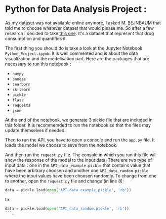 # Python for Data Analysis Project :

As my dataset was not available online anymore, I asked M. BEJNBAUM that told me to choose whatever dataset that would please me. So after a few research I decided to take [this one](https://archive.ics.uci.edu/ml/datasets/Drug+consumption+%28quantified%29). It's a dataset that represent that drug consumption and quantifies it.

The first thing you should do is take a look at the Jupyter Notebook `Python_Project.ipynb`. It is well commented and is about the data visualization and the modelisation part.
Here are the packages that are necessary to run this notebook :
- `numpy`
- `pandas`
- `searborn`
- `sk-learn`
- `pickle`
- `flask`
- `requests`
- `json`

At the end of the notebook, we generate 3 pickle file that are included in this folder. It is recommemded to run the notebook so that the files may update themselves if needed.

Then to run the API, you have to open a console and run the `app.py` file. It loads the model we choose to save from the notebook.

And then run the `request.py` file. The console in which you run this file will show the response of the model to the input data. There are two type of input data : one in the `API_data_example.pickle` that contains value that have been arbitrary choosen and another one `API_data_random.pickle` where the input values have been choosen randomly. To change from one to another, open the `request.py` file and change (in line 8):

```python
data = pickle.load(open('API_data_example.pickle', 'rb'))
```

to

```python
data = pickle.load(open('API_data_random.pickle', 'rb'))
```.
